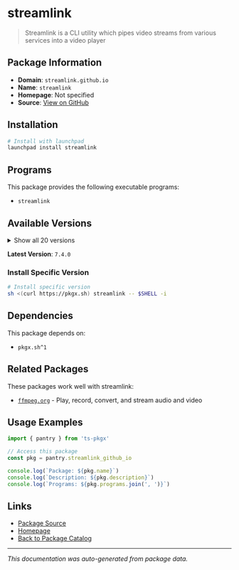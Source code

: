 # streamlink

> Streamlink is a CLI utility which pipes video streams from various services into a video player

## Package Information

- **Domain**: `streamlink.github.io`
- **Name**: `streamlink`
- **Homepage**: Not specified
- **Source**: [View on GitHub](https://github.com/pkgxdev/pantry/tree/main/projects/streamlink.github.io/package.yml)

## Installation

```bash
# Install with launchpad
launchpad install streamlink
```

## Programs

This package provides the following executable programs:

- `streamlink`

## Available Versions

<details>
<summary>Show all 20 versions</summary>

- `7.4.0`, `7.3.0`, `7.2.0`, `7.1.3`, `7.1.2`
- `7.1.1`, `7.1.0`, `7.0.0`, `6.11.0`, `6.10.0`
- `6.9.0`, `6.8.3`, `6.8.2`, `6.8.1`, `6.8.0`
- `6.7.4`, `6.7.3`, `6.7.2`, `6.7.1`, `6.7.0`

</details>

**Latest Version**: `7.4.0`

### Install Specific Version

```bash
# Install specific version
sh <(curl https://pkgx.sh) streamlink -- $SHELL -i
```

## Dependencies

This package depends on:

- `pkgx.sh^1`

## Related Packages

These packages work well with streamlink:

- [`ffmpeg.org`](ffmpegorg.md) - Play, record, convert, and stream audio and video

## Usage Examples

```typescript
import { pantry } from 'ts-pkgx'

// Access this package
const pkg = pantry.streamlink_github_io

console.log(`Package: ${pkg.name}`)
console.log(`Description: ${pkg.description}`)
console.log(`Programs: ${pkg.programs.join(', ')}`)
```

## Links

- [Package Source](https://github.com/pkgxdev/pantry/tree/main/projects/streamlink.github.io/package.yml)
- [Homepage](#)
- [Back to Package Catalog](../package-catalog.md)

---

*This documentation was auto-generated from package data.*
